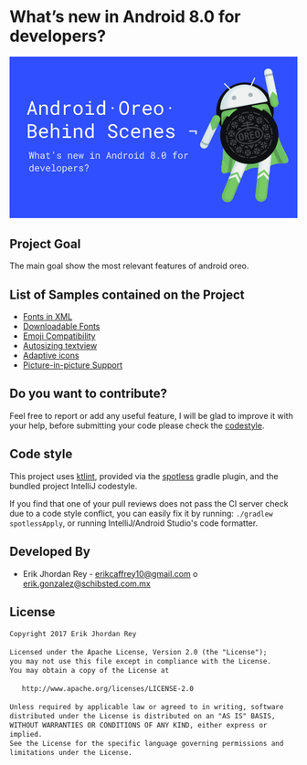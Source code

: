 # What’s new in Android 8.0 for developers?

![](./art/oreo.png)

Project Goal
---------------------------
The main goal show the most relevant features of android oreo.

List of Samples contained on the Project
----------------------------------------
- [Fonts in XML](https://developer.android.com/guide/topics/ui/look-and-feel/fonts-in-xml.html)
- [Downloadable Fonts](https://developer.android.com/guide/topics/ui/look-and-feel/downloadable-fonts.html)
- [Emoji Compatibility](https://developer.android.com/guide/topics/ui/look-and-feel/emoji-compat.html)
- [Autosizing textview](https://developer.android.com/guide/topics/ui/look-and-feel/autosizing-textview.html)
- [Adaptive icons](https://developer.android.com/guide/practices/ui_guidelines/icon_design_adaptive.html)
- [Picture-in-picture Support](https://developer.android.com/guide/topics/ui/picture-in-picture.html)

Do you want to contribute?
--------------------------
Feel free to report or add any useful feature, I will be glad to improve it with your help, before submitting your code please check the [codestyle](https://github.com/square/java-code-styles).

Code style
--------------------------

This project uses [ktlint](https://github.com/shyiko/ktlint), provided via
the [spotless](https://github.com/diffplug/spotless) gradle plugin, and the bundled project IntelliJ codestyle.

If you find that one of your pull reviews does not pass the CI server check due to a code style conflict, you can
easily fix it by running: `./gradlew spotlessApply`, or running IntelliJ/Android Studio's code formatter.


Developed By
------------

* Erik Jhordan Rey  - <erikcaffrey10@gmail.com> o <erik.gonzalez@schibsted.com.mx>

License
-------

    Copyright 2017 Erik Jhordan Rey

    Licensed under the Apache License, Version 2.0 (the "License");
    you may not use this file except in compliance with the License.
    You may obtain a copy of the License at

       http://www.apache.org/licenses/LICENSE-2.0

    Unless required by applicable law or agreed to in writing, software
    distributed under the License is distributed on an "AS IS" BASIS,
    WITHOUT WARRANTIES OR CONDITIONS OF ANY KIND, either express or implied.
    See the License for the specific language governing permissions and
    limitations under the License.
